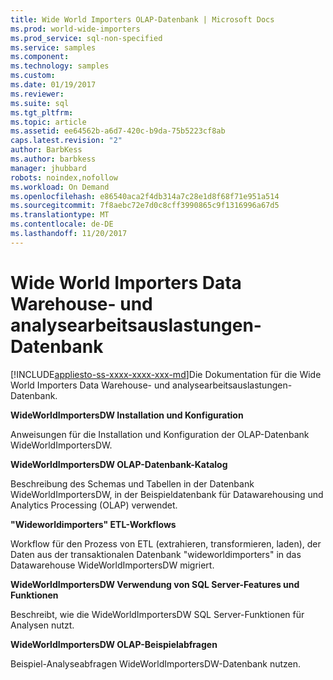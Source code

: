 ```yaml
---
title: Wide World Importers OLAP-Datenbank | Microsoft Docs
ms.prod: world-wide-importers
ms.prod_service: sql-non-specified
ms.service: samples
ms.component: 
ms.technology: samples
ms.custom: 
ms.date: 01/19/2017
ms.reviewer: 
ms.suite: sql
ms.tgt_pltfrm: 
ms.topic: article
ms.assetid: ee64562b-a6d7-420c-b9da-75b5223cf8ab
caps.latest.revision: "2"
author: BarbKess
ms.author: barbkess
manager: jhubbard
robots: noindex,nofollow
ms.workload: On Demand
ms.openlocfilehash: e86540aca2f4db314a7c28e1d8f68f71e951a514
ms.sourcegitcommit: 7f8aebc72e7d0c8cff3990865c9f1316996a67d5
ms.translationtype: MT
ms.contentlocale: de-DE
ms.lasthandoff: 11/20/2017
---
```

# <a name="wide-world-importers-data-warehousing-and-analytics-database"></a>Wide World Importers Data Warehouse- und analysearbeitsauslastungen-Datenbank
[!INCLUDE[appliesto-ss-xxxx-xxxx-xxx-md](../../includes/appliesto-ss-xxxx-xxxx-xxx-md.md)]Die Dokumentation für die Wide World Importers Data Warehouse- und analysearbeitsauslastungen-Datenbank.

**WideWorldImportersDW Installation und Konfiguration**

Anweisungen für die Installation und Konfiguration der OLAP-Datenbank WideWorldImportersDW.

**WideWorldImportersDW OLAP-Datenbank-Katalog**

Beschreibung des Schemas und Tabellen in der Datenbank WideWorldImportersDW, in der Beispieldatenbank für Datawarehousing und Analytics Processing (OLAP) verwendet.

**"Wideworldimporters" ETL-Workflows**

Workflow für den Prozess von ETL (extrahieren, transformieren, laden), der Daten aus der transaktionalen Datenbank "wideworldimporters" in das Datawarehouse WideWorldImportersDW migriert.

**WideWorldImportersDW Verwendung von SQL Server-Features und Funktionen**

Beschreibt, wie die WideWorldImportersDW SQL Server-Funktionen für Analysen nutzt.

**WideWorldImportersDW OLAP-Beispielabfragen**

Beispiel-Analyseabfragen WideWorldImportersDW-Datenbank nutzen.
